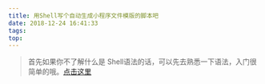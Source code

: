 ```yaml
---
title: 用Shell写个自动生成小程序文件模版的脚本吧
date: 2018-12-24 16:41:33
tags:
top:
---
```

>首先如果你不了解什么是 Shell语法的话，可以先去熟悉一下语法，入门很简单的哦。[点击这里](http://www.runoob.com/linux/linux-shell.html)